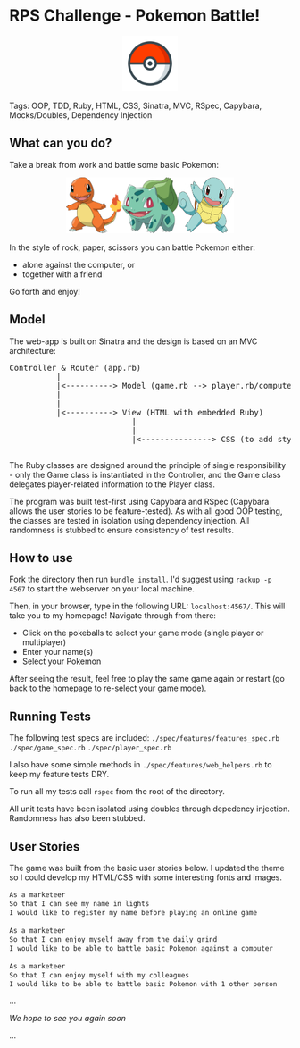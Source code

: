 # RPS Challenge - Pokemon Battle!

<p align="center"><img src="./public/images/pokeball.png" width="100" height="100" /></p>

Tags: OOP, TDD, Ruby, HTML, CSS, Sinatra, MVC, RSpec, Capybara, Mocks/Doubles, Dependency Injection



What can you do?
-------

Take a break from work and battle some basic Pokemon:
<p align="center"><img src="./public/images/charmander.png" width="100" height="100" /><img src="./public/images/bulbasaur.png" width="100" height="100" /><img src="./public/images/squirtle.png" width="100" height="100" /></p>

In the style of rock, paper, scissors you can battle Pokemon either:
 - alone against the computer, or
 - together with a friend

Go forth and enjoy!



Model
-----

The web-app is built on Sinatra and the design is based on an MVC architecture:

<pre>
Controller & Router (app.rb)  
          |  
          |<----------> Model (game.rb --> player.rb/computer.rb)  
          |  
          |
          |<----------> View (HTML with embedded Ruby)
                          |
                          |
                          |<---------------> CSS (to add styling on your browser)

</pre>   

The Ruby classes are designed around the principle of single responsibility - only the Game class is instantiated in the Controller, and the Game class delegates player-related information to the Player class.

The program was built test-first using Capybara and RSpec (Capybara allows the user stories to be feature-tested). As with all good OOP testing, the classes are tested in isolation using dependency injection. All randomness is stubbed to ensure consistency of test results.



How to use
-----------

Fork the directory then run `bundle install`. I'd suggest using `rackup -p 4567` to start the webserver on your local machine. 

Then, in your browser, type in the following URL: `localhost:4567/`. This will take you to my homepage! Navigate through from there:
- Click on the pokeballs to select your game mode (single player or multiplayer)
- Enter your name(s)
- Select your Pokemon

After seeing the result, feel free to play the same game again or restart (go back to the homepage to re-select your game mode).



Running Tests
------------

The following test specs are included:
`./spec/features/features_spec.rb`
`./spec/game_spec.rb`
`./spec/player_spec.rb`

I also have some simple methods in `./spec/features/web_helpers.rb` to keep my feature tests DRY.

To run all my tests call `rspec` from the root of the directory.

All unit tests have been isolated using doubles through depedency injection. Randomness has also been stubbed.



User Stories
----

The game was built from the basic user stories below. I updated the theme so I could develop my HTML/CSS with some interesting fonts and images.

```
As a marketeer
So that I can see my name in lights
I would like to register my name before playing an online game

As a marketeer
So that I can enjoy myself away from the daily grind
I would like to be able to battle basic Pokemon against a computer

As a marketeer
So that I can enjoy myself with my colleagues
I would like to be able to battle basic Pokemon with 1 other person
```



...

_We hope to see you again soon_

...
